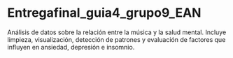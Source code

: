 # Entregafinal_guia4_grupo9_EAN
Análisis de datos sobre la relación entre la música y la salud mental. Incluye limpieza, visualización, detección de patrones y evaluación de factores que influyen en ansiedad, depresión e insomnio.
